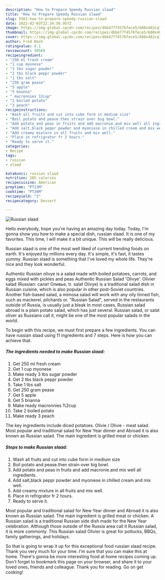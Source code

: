 ```yaml
---
description: "How to Prepare Speedy Russian slaad"
title: "How to Prepare Speedy Russian slaad"
slug: 5563-how-to-prepare-speedy-russian-slaad
date: 2022-02-03T22:34:50.957Z
image: https://img-global.cpcdn.com/recipes/4bb477f457bfece5/680x482cq70/russian-slaad-recipe-main-photo.jpg
thumbnail: https://img-global.cpcdn.com/recipes/4bb477f457bfece5/680x482cq70/russian-slaad-recipe-main-photo.jpg
cover: https://img-global.cpcdn.com/recipes/4bb477f457bfece5/680x482cq70/russian-slaad-recipe-main-photo.jpg
author: Fred Nash
ratingvalue: 4.1
reviewcount: 30569
recipeingredient:
- "250 ml fresh cream"
- "1 cup myonese"
- "3 tbs sugar powder"
- "2 tbs black peppr powder"
- "1 tbs salt"
- "250 gram pease"
- "5 apple"
- "5 bnanna"
- " macronnies 12cup"
- "2 boiled potato"
- "3 peach"
recipeinstructions:
- "Wash all fruits and cut into cube form in medium size"
- "Boil potato and pease.then strain over big bowl."
- "Add potato and peas in fruits and add macronie.and mix well all ingredients."
- "Add salt,black peppr powder and myoniese in chilled cream and mix well."
- "Add creamy mixture in all fruits and mix well."
- "Place in refrigrator fr 2 hours."
- "Ready to serve it."
categories:
- Recipe
tags:
- russian
- slaad

katakunci: russian slaad 
nutrition: 265 calories
recipecuisine: American
preptime: "PT13M"
cooktime: "PT30M"
recipeyield: "3"
recipecategory: Dessert

---
```



![Russian slaad](https://img-global.cpcdn.com/recipes/4bb477f457bfece5/680x482cq70/russian-slaad-recipe-main-photo.jpg)

Hello everybody, hope you're having an amazing day today. Today, I'm gonna show you how to make a special dish, russian slaad. It is one of my favorites. This time, I will make it a bit unique. This will be really delicious.

Russian slaad is one of the most well liked of current trending foods on earth. It's enjoyed by millions every day. It's simple, it's fast, it tastes yummy. Russian slaad is something that I've loved my whole life. They're nice and they look wonderful.

Authentic Russian olivye is a salad made with boiled potatoes, carrots, and eggs mixed with pickles and peas Authentic Russian Salad &#39;Olivye&#39;. Olivier salad (Russian: салат Оливье, tr. salat Olivye) is a traditional salad dish in Russian cuisine, which is also popular in other post-Soviet countries. Another fish-based salad, a mimosa salad will work with any oily tinned fish, such as mackerel, pilchards or. &#34;Russian Salad&#34;, served in the restaurants outside of Russia, is usually just a bleak In most cases, Russian salad abroad is a plain potato salad, which has just several. Russian salad, or salat oliver as Russians call it, might be one of the most popular salads in the world.


To begin with this recipe, we must first prepare a few ingredients. You can have russian slaad using 11 ingredients and 7 steps. Here is how you can achieve that.

<!--inarticleads1-->

##### The ingredients needed to make Russian slaad:

1. Get 250 ml fresh cream
1. Get 1 cup myonese
1. Make ready 3 tbs sugar powder
1. Get 2 tbs black peppr powder
1. Take 1 tbs salt
1. Get 250 gram pease
1. Get 5 apple
1. Get 5 bnanna
1. Make ready  macronnies 1\2cup
1. Take 2 boiled potato
1. Make ready 3 peach


The key ingredients include diced potatoes. Olivie / Olivie - meat salad. Most popular and traditional salad for New Year dinner and Abroad it is also known as Russian salad. The main ingredient is grilled meat or chicken. 

<!--inarticleads2-->

##### Steps to make Russian slaad:

1. Wash all fruits and cut into cube form in medium size
1. Boil potato and pease.then strain over big bowl.
1. Add potato and peas in fruits and add macronie.and mix well all ingredients.
1. Add salt,black peppr powder and myoniese in chilled cream and mix well.
1. Add creamy mixture in all fruits and mix well.
1. Place in refrigrator fr 2 hours.
1. Ready to serve it.


Most popular and traditional salad for New Year dinner and Abroad it is also known as Russian salad. The main ingredient is grilled meat or chicken. A Russian salad is a traditional Russian side dish made for the New Year celebration. Although those outside of the Russia area call it Russian salad, it is more commonly. This Russian salad Olivier is great for potlucks, BBQs, family gatherings, and holidays. 

So that is going to wrap it up for this exceptional food russian slaad recipe. Thank you very much for your time. I'm sure that you can make this at home. There's gonna be more interesting food at home recipes coming up. Don't forget to bookmark this page on your browser, and share it to your loved ones, friends and colleague. Thank you for reading. Go on get cooking!
